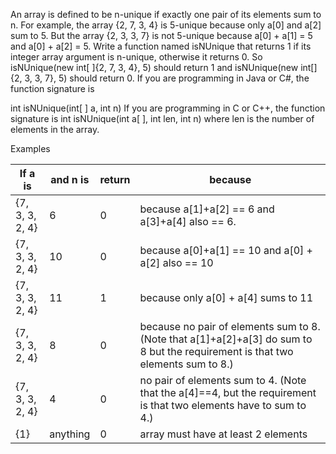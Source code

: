 An array is defined to be n-unique if exactly one pair of its elements sum to n. For example,
the array {2, 7, 3, 4} is 5-unique because only a[0] and a[2] sum to 5. But the array {2, 3, 3, 7}
is not 5-unique because a[0] + a[1] = 5 and a[0] + a[2] = 5.
Write a function named isNUnique that returns 1 if its integer array argument is n-unique,
otherwise it returns 0. So isNUnique(new int[ ]{2, 7, 3, 4}, 5) should return 1 and
isNUnique(new int[] {2, 3, 3, 7}, 5) should return 0.
If you are programming in Java or C#, the function signature is

int isNUnique(int[ ] a, int n)
If you are programming in C or C++, the function signature is
int isNUnique(int a[ ], int len, int n) where len is the number of elements in the array.

Examples

| If a is         | and n is | return | because                                                                                                                         |
| --------------- | -------- | ------ | ------------------------------------------------------------------------------------------------------------------------------- |
| {7, 3, 3, 2, 4} | 6        | 0      | because a[1]+a[2] == 6 and a[3]+a[4] also == 6.                                                                                 |
| {7, 3, 3, 2, 4} | 10       | 0      | because a[0]+a[1] == 10 and a[0] + a[2] also == 10                                                                              |
| {7, 3, 3, 2, 4} | 11       | 1      | because only a[0] + a[4] sums to 11                                                                                             |
| {7, 3, 3, 2, 4} | 8        | 0      | because no pair of elements sum to 8. (Note that a[1]+a[2]+a[3] do sum to 8 but the requirement is that two elements sum to 8.) |
| {7, 3, 3, 2, 4} | 4        | 0      | no pair of elements sum to 4. (Note that the a[4]==4, but the requirement is that two elements have to sum to 4.)               |
| {1}             | anything | 0      | array must have at least 2 elements                                                                                             |
